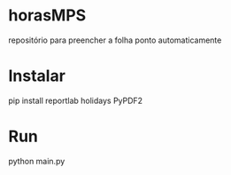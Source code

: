# horasMPS

repositório para preencher a folha ponto automaticamente
# Instalar
pip install reportlab holidays PyPDF2

# Run
python main.py